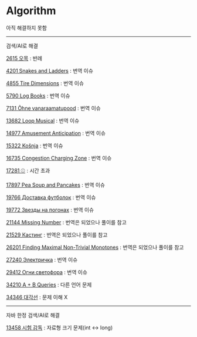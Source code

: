 # Algorithm

아직 해결하지 못함

---

검색/AI로 해결

[2615 오목](https://www.acmicpc.net/problem/2615) : 반례

[4201 Snakes and Ladders](https://www.acmicpc.net/problem/4201) : 번역 이슈

[4855 Tire Dimensions](https://www.acmicpc.net/problem/4855) :  번역 이슈

[5790 Log Books](https://www.acmicpc.net/problem/5790) : 번역 이슈

[7131 Õhne vanaraamatupood](https://www.acmicpc.net/problem/7131) : 번역 이슈

[13682 Loop Musical](https://www.acmicpc.net/problem/13682) : 번역 이슈

[14977 Amusement Anticipation](https://www.acmicpc.net/problem/14977) : 번역 이슈

[15322 Košnja](https://www.acmicpc.net/problem/15322) : 번역 이슈

[16735 Congestion Charging Zone](https://www.acmicpc.net/problem/16735) : 번역 이슈

[17281 ⚾](https://www.acmicpc.net/problem/17281) : 시간 초과

[17897 Pea Soup and Pancakes](https://www.acmicpc.net/problem/17897) : 번역 이슈

[19766 Доставка футболок](https://www.acmicpc.net/problem/19766) : 번역 이슈

[19772 Звезды на погонах](https://www.acmicpc.net/problem/19772) : 번역 이슈

[21144 Missing Number](https://www.acmicpc.net/problem/21144) : 번역은 되었으나 풀이를 참고

[21529 Кастинг](https://www.acmicpc.net/problem/21529) : 번역은 되었으나 풀이를 참고

[26201 Finding Maximal Non-Trivial Monotones](https://www.acmicpc.net/problem/26201) : 번역은 되었으나 풀이를 참고

[27240 Электричка](https://www.acmicpc.net/problem/27240) : 번역 이슈

[29412 Огни светофора](https://www.acmicpc.net/problem/29412) : 번역 이슈

[34210 A + B Queries](https://www.acmicpc.net/problem/34210) : 다른 언어 문제

[34346 대각선](https://www.acmicpc.net/problem/34346) : 문제 이해 X

---

자바 한정 검색/AI로 해결

[13458 시험 감독](https://www.acmicpc.net/problem/13458) : 자료형 크기 문제(int <-> long)
